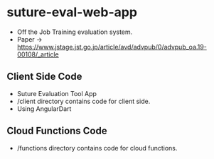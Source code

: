 # suture-eval-web-app
- Off the Job Training evaluation system. 
- Paper -> https://www.jstage.jst.go.jp/article/avd/advpub/0/advpub_oa.19-00108/_article
## Client Side Code
- Suture Evaluation Tool App
- /client directory contains code for client side.
- Using AngularDart
## Cloud Functions Code
- /functions directory contains code for cloud functions.

